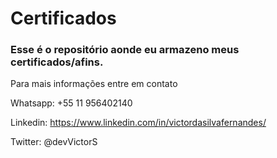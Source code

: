 # Certificados
### Esse é o repositório aonde eu armazeno meus certificados/afins.

Para mais informações entre em contato

Whatsapp: +55 11 956402140

Linkedin: https://www.linkedin.com/in/victordasilvafernandes/

Twitter: @devVictorS